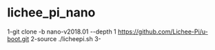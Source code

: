 # lichee_pi_nano


1-git clone -b nano-v2018.01 --depth 1 https://github.com/Lichee-Pi/u-boot.git
2-source ./licheepi.sh
3-
